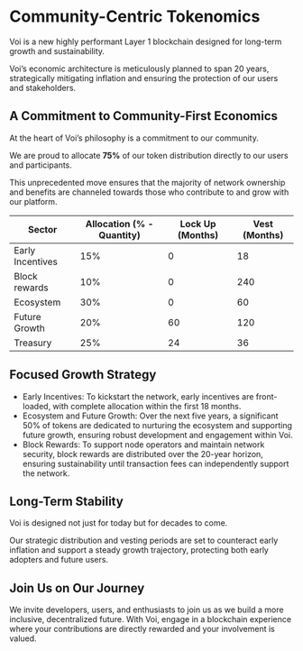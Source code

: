 # Community-Centric Tokenomics

Voi is a new highly performant Layer 1 blockchain designed for long-term growth and sustainability.

Voi’s economic architecture is meticulously planned to span 20 years, strategically mitigating inflation and ensuring the protection of our users and stakeholders.

## A Commitment to Community-First Economics

At the heart of Voi’s philosophy is a commitment to our community.

We are proud to allocate **75%** of our token distribution directly to our users and participants.

This unprecedented move ensures that the majority of network ownership and benefits are channeled towards those who contribute to and grow with our platform.


| Sector | Allocation (% - Quantity)| Lock Up (Months) | Vest (Months) |
|--------|--------------------------|-------------------|---------------|
| Early Incentives | 15% | 0 | 18            |
| Block rewards | 10% | 0 | 240|
| Ecosystem | 30% | 0 | 60 |
| Future Growth | 20% | 60 | 120 |
| Treasury | 25% | 24 | 36|

## Focused Growth Strategy

- Early Incentives: To kickstart the network, early incentives are front-loaded, with complete allocation within the first 18 months.
- Ecosystem and Future Growth: Over the next five years, a significant 50% of tokens are dedicated to nurturing the ecosystem and supporting future growth, ensuring robust development and engagement within Voi.
- Block Rewards: To support node operators and maintain network security, block rewards are distributed over the 20-year horizon, ensuring sustainability until transaction fees can independently support the network.

## Long-Term Stability

Voi is designed not just for today but for decades to come.

Our strategic distribution and vesting periods are set to counteract early inflation and support a steady growth trajectory, protecting both early adopters and future users.

## Join Us on Our Journey

We invite developers, users, and enthusiasts to join us as we build a more inclusive, decentralized future. With Voi, engage in a blockchain experience where your contributions are directly rewarded and your involvement is valued.
